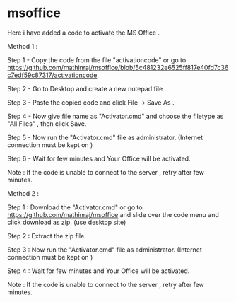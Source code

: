 # msoffice

Here i have added a code to activate the MS Office .

Method 1 :

  Step 1 - Copy the code from the file "activationcode" 
            or go to https://github.com/mathinraj/msoffice/blob/5c481232e6525ff817e40fd7c36c7edf59c87317/activationcode
            
  Step 2 - Go to Desktop and create a new notepad file .
  
  Step 3 - Paste the copied code and click File -> Save As .
  
  Step 4 - Now give file name as "Activator.cmd" and choose the filetype as "All Files" , then click Save.
  
  Step 5 - Now run the "Activator.cmd" file as administrator. (Internet connection must be kept on )
  
  Step 6 - Wait for few minutes and Your Office will be activated.
  
  Note : If the code is unable to connect to the server , retry after few minutes.
  
Method 2 :

  Step 1 : Download the "Activator.cmd" or 
           go to https://github.com/mathinraj/msoffice and slide over the code menu and click download as zip.
           (use desktop site)
           
  Step 2 : Extract the zip file.
  
  Step 3 : Now run the "Activator.cmd" file as administrator. (Internet connection must be kept on )
  
  Step 4 : Wait for few minutes and Your Office will be activated.
  
  Note : If the code is unable to connect to the server , retry after few minutes.
